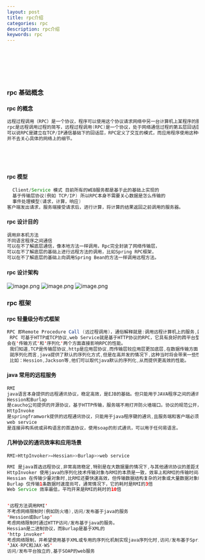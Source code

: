 ```yaml
---
layout: post
title: rpc介绍
categories: rpc
description: rpc介绍
keywords: rpc
---
```


<meta name="referrer" content="no-referrer"/>
​

​

​

### rpc 基础概念

#### rpc 的概念

```java
远程过程调用（RPC）是一个协议，程序可以使用这个协议请求网络中另一台计算机上某程序的服务，而不需知道网络细节。
rpc是远程调用过程的简写，远程过程调用(RPC)是一个协议，处于网络通信过程的第五层回话层，在往下就是TCP/IP协议，
可以说RPC是建立在TCP/IP通信基础下的回话层，RPC定义了交互的模式，而应用程序使用这种模式来访问其他服务器的方法，
并不去关心具体的网络上的细节。
```

​

​

#### rpc 模型

```java
  Client/Service 模式 目前所有的WEB服务都是基于此的基础上实现的
  基于传输层协议(例如 TCP/IP) 所以RPC本身不需要关心数据是怎么传输的
  事件处理模型(请求，计算，响应)
客户端发出请求，服务端接受请求后，进行计算，将计算的结果返回之前调用的服务器。
```

#### rpc 设计目的

```java
调用非本机方法
不同语言程序之间通信
可以在不了解底层通信，像本地方法一样调用，Rpc完全封装了网络传输层，
可以在不了解底层的基础上进行远程方法的调用，比如Spring RPC框架，
可以在不了解底层的基础上向调用Spring Bean的方法一样调用远程方法。
```

#### rpc 设计架构

![image.png](https://cdn.nlark.com/yuque/0/2021/png/659846/1639092996495-1ce0efbb-7608-4ded-a475-0a9e67bfe7f0.png#clientId=u450739c6-f4eb-4&from=paste&height=246&id=u7334f3ef&margin=%5Bobject%20Object%5D&name=image.png&originHeight=492&originWidth=924&originalType=binary&ratio=1&size=175515&status=done&style=none&taskId=u7de6142f-f749-4476-bffe-307b93ea749&width=462)
![image.png](https://cdn.nlark.com/yuque/0/2021/png/659846/1639093004281-8102e3c2-27f8-45a3-bc66-f17f6424d130.png#clientId=u450739c6-f4eb-4&from=paste&height=221&id=u259729bf&margin=%5Bobject%20Object%5D&name=image.png&originHeight=441&originWidth=847&originalType=binary&ratio=1&size=246522&status=done&style=none&taskId=u95b1d8bd-061e-4ceb-be92-6a1421028f7&width=423.5)
![image.png](https://cdn.nlark.com/yuque/0/2021/png/659846/1639093013467-d1528847-5392-4618-83cb-4eaa3fd0d714.png#clientId=u450739c6-f4eb-4&from=paste&height=255&id=ue6ebbd3d&margin=%5Bobject%20Object%5D&name=image.png&originHeight=509&originWidth=946&originalType=binary&ratio=1&size=278398&status=done&style=none&taskId=u260d0971-0858-473d-b786-4a1e7821d6d&width=473)

### rpc 框架

#### rpc 轻量级分布式框架

```java
RPC 即Remote Procedure Call (远过程调用)，通俗解释就是:调用远程计算机上的服务,就像调用本地服务一样。
 RPC 可基于HTTP或TCP协议,web Service就是基于HTTP协议的RPC，它具有良好的跨平台型，但是性能却不如基于TCP协议的RPC。
会在'传输方式'和'序列化'两个方面直接影响RPC的性能。
 我们知道,TCP是传输层协议,http是应用层协议,而传输层较应用层更加底层,在数据传输方面,越底层越快,因此一般情况下,TCP一定比HTTP快。
 就序列化而言,java提供了默认的序列化方式,但是在高并发的情况下,这种当时将会带来一些性能上的瓶颈,于是市面上出现了一系列有效的序列化框架。
 比如：Hession,Jackson等,他们可以取代java默认的序列化,从而提供更高效的性能。
```

#### java 常用的远程服务

```java
RMI
java语言本身提供的远程通讯协议，稳定高效，是EJB的基础。但只能用于JAVA程序之间的通讯
Hession和Burlap
是caucho公司提供的开源协议，基于HTTP传输，服务端不用打开防火墙端口。协议的规范公开，可以用于任意语言
HttpInvoke
是springframwork提供的远程通讯协议，只能用于java程序键的通讯,且服务端和客户端必须使用springframework
web service
是连接异构系统或异构语言的首选协议，使用soap的形式通讯，可以用于任何易语言。
```

#### 几种协议的通讯效率和应用场景

```java
RMI>HttpInvoker>=Hessian>>Burlap>>web service

RMI 是java首选远程协议,非常高效稳定,特别是在大数据量的情况下,与其他通讯协议的差距尤为明显。
HttpInvoker 使用java的序列化技术传输对象与RMI的本质是一致，效率上和RMI的传输时间基本持平
Hessian 在传输少量对象时,比RMI还要快速高效，但传输数据结构复杂的对象或大量数据对象时，比RMI要慢20%
Burlap 仅传输1条数据时速度尚可，通常情况下，它的耗时是RMI的3倍
Web Service 效率最低，平均开来是RMI的耗时的10倍


'远程方法调用RMI'
不考虑网络限制时(例如防火墙),访问/发布基于java的服务
'Hession或Burlap'
考虑网络限制时通过HTTP访问/发布基于java的服务。
Hessian是二进制协议，而Burlap是基于XML的
'http invoker'
考虑网络限制，并希望使用基于XML或专用的序列化机制实现java序列化时,访问/发布基于Spring的服务
'JAX-RPC和JAX-WS'
访问/发布平台独立的,基于SOAP的web服务
```

